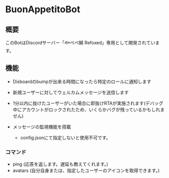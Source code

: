 # BuonAppetitoBot

## 概要
このBotはDiscordサーバー「🐟️ぺぺ鯖 Refoxed」専用として開発されています。

## 機能

- Disboardのbumpが出来る時間になったら特定のロールに通知します

- 新規ユーザーに対してウェルカムメッセージを送信します

- 1分以内に抜けたユーザーがいた場合に即抜けRTAが実施されます(デバッグ中にアカウントがロックされたため、いくらかバグが残っているかもしれません)

- メッセージの監視機能を搭載
  * config.jsonにて指定しないと使用不可です。
### コマンド
- ping (応答を返します。遅延も教えてくれます。)
- avatars (自分自身または、指定したユーザーのアイコンを取得できます。)
